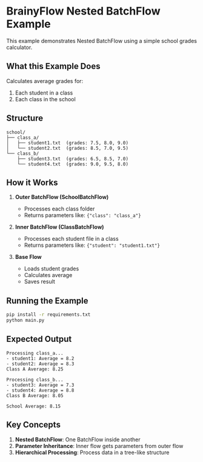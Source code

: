 # BrainyFlow Nested BatchFlow Example

This example demonstrates Nested BatchFlow using a simple school grades calculator.

## What this Example Does

Calculates average grades for:

1. Each student in a class
2. Each class in the school

## Structure

```
school/
├── class_a/
│   ├── student1.txt  (grades: 7.5, 8.0, 9.0)
│   └── student2.txt  (grades: 8.5, 7.0, 9.5)
└── class_b/
    ├── student3.txt  (grades: 6.5, 8.5, 7.0)
    └── student4.txt  (grades: 9.0, 9.5, 8.0)
```

## How it Works

1. **Outer BatchFlow (SchoolBatchFlow)**

   - Processes each class folder
   - Returns parameters like: `{"class": "class_a"}`

2. **Inner BatchFlow (ClassBatchFlow)**

   - Processes each student file in a class
   - Returns parameters like: `{"student": "student1.txt"}`

3. **Base Flow**
   - Loads student grades
   - Calculates average
   - Saves result

## Running the Example

```bash
pip install -r requirements.txt
python main.py
```

## Expected Output

```
Processing class_a...
- student1: Average = 8.2
- student2: Average = 8.3
Class A Average: 8.25

Processing class_b...
- student3: Average = 7.3
- student4: Average = 8.8
Class B Average: 8.05

School Average: 8.15
```

## Key Concepts

1. **Nested BatchFlow**: One BatchFlow inside another
2. **Parameter Inheritance**: Inner flow gets parameters from outer flow
3. **Hierarchical Processing**: Process data in a tree-like structure

